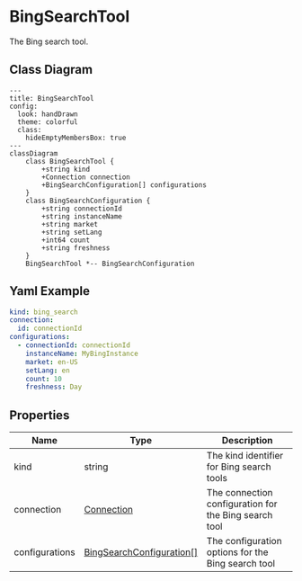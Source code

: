 # BingSearchTool

The Bing search tool.

## Class Diagram

```mermaid
---
title: BingSearchTool
config:
  look: handDrawn
  theme: colorful
  class:
    hideEmptyMembersBox: true
---
classDiagram
    class BingSearchTool {
        +string kind
        +Connection connection
        +BingSearchConfiguration[] configurations
    }
    class BingSearchConfiguration {
        +string connectionId
        +string instanceName
        +string market
        +string setLang
        +int64 count
        +string freshness
    }
    BingSearchTool *-- BingSearchConfiguration
```



## Yaml Example

```yaml
kind: bing_search
connection:
  id: connectionId
configurations:
  - connectionId: connectionId
    instanceName: MyBingInstance
    market: en-US
    setLang: en
    count: 10
    freshness: Day

```




## Properties

| Name | Type | Description |
| ---- | ---- | ----------- |
| kind | string | The kind identifier for Bing search tools  |
| connection | [Connection](Connection.md) | The connection configuration for the Bing search tool  |
| configurations | [BingSearchConfiguration[]](BingSearchConfiguration.md) | The configuration options for the Bing search tool  |



